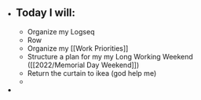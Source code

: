 - ## Today I will:
	- Organize my Logseq
	- Row
	- Organize my [[Work Priorities]]
	- Structure a plan for my my Long Working Weekend ([[2022/Memorial Day Weekend]])
	- Return the curtain to ikea (god help me)
	-
-